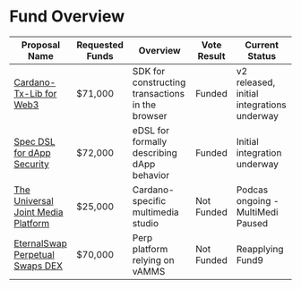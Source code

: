 # Fund Overview

| Proposal Name    | Requested Funds | Overview | Vote Result | Current Status   | 
| ---------------- | --------- | --------------- | ----------- | ---------------- | 
| [Cardano-Tx-Lib for Web3](https://cardano.ideascale.com/c/idea/396607) | $71,000 | SDK for constructing transactions in the browser  | Funded      | v2 released, initial integrations underway | 
| [Spec DSL for dApp Security](https://cardano.ideascale.com/c/idea/396541) | $72,000 | eDSL for formally describing dApp behavior     | Funded      | Initial integration underway |  
| [The Universal Joint Media Platform](https://cardano.ideascale.com/c/idea/396544) | $25,000 | Cardano-specific multimedia studio     | Not Funded  | Podcas ongoing - MultiMedi Paused |
| [EternalSwap Perpetual Swaps DEX](https://cardano.ideascale.com/c/idea/396602) | $70,000 | Perp platform relying on vAMMS            | Not Funded  | Reapplying Fund9 | 
